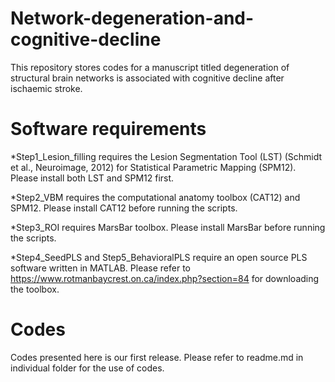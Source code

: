 # Network-degeneration-and-cognitive-decline
This repository stores codes for a manuscript titled degeneration of structural brain networks is associated with cognitive decline after ischaemic stroke.

# Software requirements
*Step1_Lesion_filling requires the Lesion Segmentation Tool (LST) (Schmidt et al., Neuroimage, 2012) for Statistical Parametric Mapping (SPM12). Please install both LST and SPM12 first.

*Step2_VBM requires the computational anatomy toolbox (CAT12) and SPM12. Please install CAT12 before running the scripts.

*Step3_ROI requires MarsBar toolbox. Please install MarsBar before running the scripts.

*Step4_SeedPLS and Step5_BehavioralPLS require an open source PLS software written in MATLAB. Please refer to https://www.rotmanbaycrest.on.ca/index.php?section=84 for downloading the toolbox.

# Codes
Codes presented here is our first release. Please refer to readme.md in individual folder for the use of codes.
